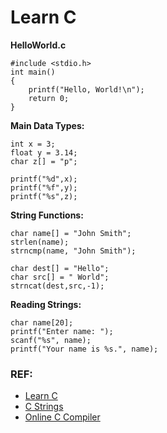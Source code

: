 # Learn C

**HelloWorld.c**

    #include <stdio.h>
    int main()
    {
        printf("Hello, World!\n");
        return 0;
    }


**Main Data Types:**

    int x = 3;
    float y = 3.14;
    char z[] = "p";
    
    printf("%d",x);
    printf("%f",y);
    printf("%s",z);

**String Functions:**

    char name[] = "John Smith";
    strlen(name);
    strncmp(name, "John Smith");
    
    char dest[] = "Hello";
    char src[] = " World";
    strncat(dest,src,-1);

**Reading Strings:**

    char name[20];
    printf("Enter name: ");
    scanf("%s", name);
    printf("Your name is %s.", name);
    
### REF:

* [Learn C](https://www.learn-c.org/en/Welcome)
* [C Strings](https://www.programiz.com/c-programming/c-strings)
* [Online C Compiler](https://www.programiz.com/c-programming/online-compiler)
